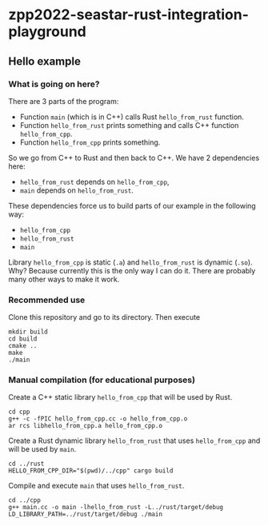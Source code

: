 # zpp2022-seastar-rust-integration-playground

## Hello example

### What is going on here?
There are 3 parts of the program:
- Function `main` (which is in C++) calls Rust `hello_from_rust` function.
- Function `hello_from_rust` prints something and calls C++ function `hello_from_cpp`.
- Function `hello_from_cpp` prints something.

So we go from C++ to Rust and then back to C++. We have 2 dependencies here:
- `hello_from_rust` depends on `hello_from_cpp`,
- `main` depends on `hello_from_rust`.

These dependencies force us to build parts of our example in the following way:
- `hello_from_cpp`
- `hello_from_rust`
- `main`

Library `hello_from_cpp` is static (`.a`) and `hello_from_rust` is dynamic (`.so`). Why? Because currently this is the only way I can do it. There are probably many other ways to make it work.

### Recommended use

Clone this repository and go to its directory. Then execute
```
mkdir build
cd build
cmake ..
make
./main
```

### Manual compilation (for educational purposes)

Create a C++ static library `hello_from_cpp` that will be used by Rust.
```
cd cpp
g++ -c -fPIC hello_from_cpp.cc -o hello_from_cpp.o
ar rcs libhello_from_cpp.a hello_from_cpp.o
```
Create a Rust dynamic library `hello_from_rust` that uses `hello_from_cpp` and will be used by `main`.
```
cd ../rust
HELLO_FROM_CPP_DIR="$(pwd)/../cpp" cargo build
```
Compile and execute `main` that uses `hello_from_rust`.
```
cd ../cpp
g++ main.cc -o main -lhello_from_rust -L../rust/target/debug
LD_LIBRARY_PATH=../rust/target/debug ./main
```
